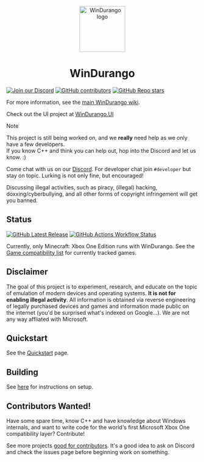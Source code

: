 <p align="center">
  <a href="https://github.com/WinDurango-project/WinDurango/">
    <img alt="WinDurango logo" src="https://raw.githubusercontent.com/WinDurango-project/WinDurango/main/assets/logo/1024.png" height="120px">
  </a>
</p>

<h1 align="center">WinDurango</h1>

[![Join our Discord](https://img.shields.io/discord/1280176159010848790?color=2c9510&label=WinDurango%20Discord&logo=Discord&logoColor=white)](https://discord.gg/mHN2BgH7MR)
[![GitHub contributors](https://img.shields.io/github/contributors/WinDurango/WinDurango?color=2c9510&label=Contributors)](https://github.com/WinDurango/WinDurango/graphs/contributors)
[![GitHub Repo stars](https://img.shields.io/github/stars/WinDurango/WinDurango?color=2c9510&)](https://github.com/WinDurango/WinDurango/stargazers)


For more information, see the
[main WinDurango wiki](https://github.com/WinDurango/WinDurango/wiki).

Check out the UI project at [WinDurango.UI](https://github.com/WinDurango-project/WinDurango.UI/)

> [!NOTE]
> This project is still being worked on, and we **really** need help as we only have a few developers.   
> If you know C++ and think you can help out, hop into the Discord and let us know. :)

Come chat with us on our [Discord](https://discord.gg/mHN2BgH7MR).
For developer chat join `#developer` but stay on topic. Lurking is not only fine, but encouraged!

Discussing illegal activities, such as piracy, (illegal) hacking, doxxing/cyberbullying, and all other forms of copyright infringement will get you banned.

## Status
[![GitHub Latest Release](https://img.shields.io/badge/Latest-Release-green?color=2c9510&)](https://github.com/WinDurango/WinDurango/releases)
[![GitHub Actions Workflow Status](https://img.shields.io/github/actions/workflow/status/WinDurango/WinDurango/msbuild.yml?label=Nightly&color=2c9510&)](https://github.com/WinDurango/WinDurango/actions)

Currently, only Minecraft: Xbox One Edition runs with WinDurango.
See the [Game compatibility list](https://windurango.github.io/Documentation/playable-games.html)
for currently tracked games.

## Disclaimer

The goal of this project is to experiment, research, and educate on the topic
of emulation of modern devices and operating systems. **It is not for enabling
illegal activity**. All information is obtained via reverse engineering of
legally purchased devices and games and information made public on the internet
(you'd be surprised what's indexed on Google...). We are not any way affliated
with Microsoft.

## Quickstart

See the [Quickstart](https://github.com/WinDurango/WinDurango/wiki/Quickstart) page.

## Building

See [here](https://windurango.github.io/Documentation/build-contrib.html) for instructions on setup. 

## Contributors Wanted!

Have some spare time, know C++ and have knowledge about Windows internals, 
and want to write code for the world's first Microsoft Xbox One compatibility layer?
Contribute! 

See more projects [good for contributors](https://github.com/WinDurango/WinDurango/labels/good%20first%20issue). 
It's a good idea to ask on Discord and check the issues page before beginning work on something.

